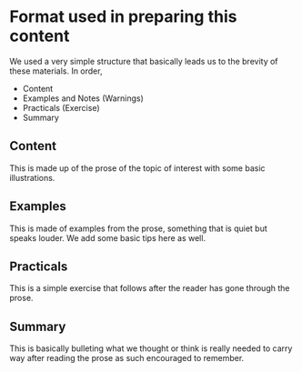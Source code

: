 # Format used in preparing this content
We used a very simple structure that basically leads us to the brevity of these materials. In order,
* Content
* Examples and Notes (Warnings)
* Practicals (Exercise)
* Summary

## Content
This is made up of the prose of the topic of interest with some basic illustrations.

## Examples
This is made of examples from the prose, something that is quiet but speaks louder. We add some basic tips here as well.

## Practicals
This is a simple exercise that follows after the reader has gone through the prose.

## Summary
This is basically bulleting what we thought or think is really needed to carry way after reading the prose as such encouraged to remember.